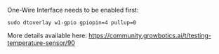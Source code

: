 One-Wire Interface needs to be enabled first:

```
sudo dtoverlay w1-gpio gpiopin=4 pullup=0
```

More details available here:
https://community.growbotics.ai/t/testing-temperature-sensor/90
